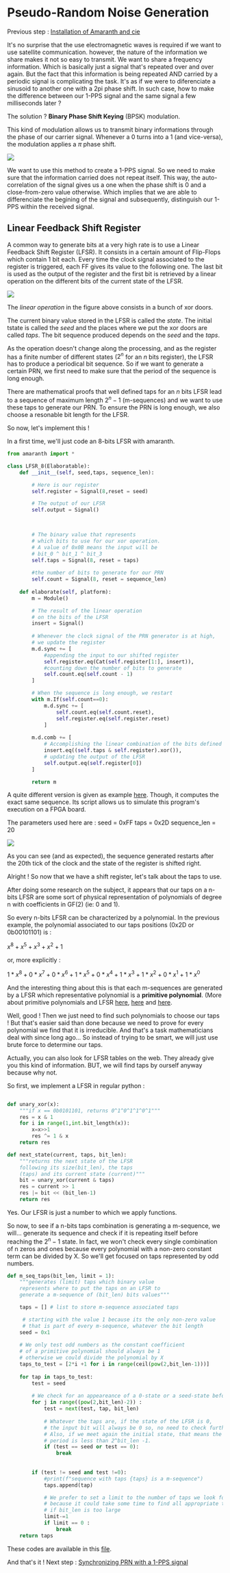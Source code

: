# Pseudo-Random Noise Generation

Previous step : [Installation of Amaranth and cie](0_Installation.md)

It's no surprise that the use electromagnetic waves is required if we want to use satellite communication. however, the nature of the information we share makes it not so easy to transmit. We want to share a frequency information. Which is basically just a signal that's repeated over and over again. But the fact that this information is being repeated AND carried by a periodic signal is complicating the task. It's as if we were to diferenciate a sinusoid to another one with a 2pi phase shift. In such case, how to make the difference between our 1-PPS signal and the same signal a few milliseconds later ?

The solution ? __Binary Phase Shift Keying__ (BPSK) modulation. 

This kind of modulation allows us to transmit binary informations through the phase of our carrier signal. Whenever a 0 turns into a 1 (and vice-versa), the modulation applies a $\pi$ phase shift. 

<img src="../figures/BPSK.png">

We want to use this method to create a 1-PPS signal. So we need to make sure that the information carried does not repeat itself. This way, the auto-correlation of the signal gives us a one when the phase shift is 0 and a close-from-zero value otherwise. Which implies that we are able to differenciate the begining of the signal and subsequently, distinguish our 1-PPS within the received signal.

## Linear Feedback Shift Register

A common way to generate bits at a very high rate is to use a Linear Feedback Shift Register (LFSR). 
It consists in a certain amount of Flip-Flops which contain 1 bit each. Every time the clock signal associated to the register is triggered, each FF gives its value to the following one. The last bit is used as the output of the register and the first bit is retrieved by a linear operation on the different bits of the current state of the LFSR.

<img src="../figures/LFSR.png">

The _linear operation_ in the figure above consists in a bunch of xor doors.

The current binary value stored in the LFSR is called the _state_. The initial tstate is called the _seed_ and the places where we put the xor doors are called _taps_. The bit sequence produced depends on the _seed_ and the _taps_.

As the operation doesn't change along the processing, and as the register has a finite number of different states ($2^n$ for an $n$ bits register), the LFSR has to produce a periodical bit sequence. So if we want to generate a certain PRN, we first need to make sure that the period of the sequence is long enough. 

There are mathematical proofs that well defined taps for an $n$ bits LFSR lead to a sequence of maximum length $2^n-1$ (m-sequences) and we want to use these taps to generate our PRN. To ensure the PRN is long enough, we also choose a resonable bit length for the LFSR. 

So now, let's implement this !

In a first time, we'll just code an 8-bits LFSR with amaranth. 

```python
from amaranth import *

class LFSR_8(Elaboratable):
    def __init__(self, seed,taps, sequence_len):

        # Here is our register
        self.register = Signal(8,reset = seed) 

        # The output of our LFSR
        self.output = Signal()

        

        # The binary value that represents 
        # which bits to use for our xor operation.
        # A value of 0x0B means the input will be 
        # bit_0 ^ bit_1 ^ bit_3
        self.taps = Signal(8, reset = taps)
        
        #the number of bits to generate for our PRN
        self.count = Signal(8, reset = sequence_len)
    
    def elaborate(self, platform):  
        m = Module()

        # The result of the linear operation 
        # on the bits of the LFSR
        insert = Signal() 
        
        # Whenever the clock signal of the PRN generator is at high,
        # we update the register
        m.d.sync += [
            #appending the input to our shifted register
            self.register.eq(Cat(self.register[1:], insert)), 
            #counting down the number of bits to generate
            self.count.eq(self.count - 1)
        ]

        # When the sequence is long enough, we restart
        with m.If(self.count==0):
            m.d.sync += [
                self.count.eq(self.count.reset),
                self.register.eq(self.register.reset)
            ]
        
        m.d.comb += [
            # Accomplishing the linear combination of the bits defined by the taps
            insert.eq((self.taps & self.register).xor()),
            # updating the output of the LFSR
            self.output.eq(self.register[0])
        ]

        return m
```

A quite different version is given as example [here](../PRN/LFSR_n.py). Though, it computes the exact same sequence. Its script allows us to simulate this program's execution on a FPGA board. 

The parameters used here are :
    seed = 0xFF
    taps = 0x2D
    sequence_len = 20 

<img src="../figures/PRN8.png">

As you can see (and as expected), the sequence generated restarts after the 20th tick of the clock and the state of the register is shifted right. 

Alright ! So now that we have a shift register, let's talk about the taps to use.

After doing some research on the subject, it appears that our taps on a n-bits LFSR are some sort of physical representation of polynomials of degree n with coefficients in GF(2) (ie: 0 and 1).

So every n-bits LFSR can be characterized by a polynomial. In the previous example, the polynomial associated to our taps positions (0x2D or 0b00101101) is :

$x^8 + x^5 + x^3 + x^2 + 1$

or, more explicitly :

$1*x^8 + 0*x^7 + 0*x^6 + 1*x^5 + 0*x^4 + 1*x^3 + 1*x^2 + 0*x^1 + 1*x^0$

And the interesting thing about this is that each m-sequences are generated by a LFSR which representative polynomial is a __primitive polynomial__. (More about primitive polynomials and LFSR [here](http://www-math.ucdenver.edu/~wcherowi/courses/m5410/m5410fsr.html), [here](https://www.gaussianwaves.com/2018/09/maximum-length-sequences-m-sequences/) and [here](https://www.cs.miami.edu/home/burt/learning/Csc609.022/random_numbers.html).

Well, good ! Then we just need to find such polynomials to choose our taps ! But that's easier said than done because we need to prove for every polynomial we find that it is irreducible. And that's a task mathematicians deal with since long ago... So instead of trying to be smart, we will just use brute force to determine our taps.

Actually, you can also look for LFSR tables on the web. They already give you this kind of information. BUT, we will find taps by ourself anyway because why not.

So first, we implement a LFSR in regular python :

```python

def unary_xor(x):
	"""if x == 0b0101101, returns 0^1^0^1^1^0^1"""
	res = x & 1
	for i in range(1,int.bit_length(x)):
		x=x>>1
		res ^= 1 & x
	return res

def next_state(current, taps, bit_len):
	"""returns the next state of the LFSR 
	following its size(bit_len), the taps 
	(taps) and its current state (current)"""
	bit = unary_xor(current & taps)
	res = current >> 1
	res |= bit << (bit_len-1)
	return res

```

Yes. Our LFSR is just a number to which we apply functions.

So now, to see if a n-bits taps combination is generating a m-sequence, we will... generate its sequence and check if it is repeating itself before reaching the $2^n-1$ state. 
In fact, we won't check every single combination of n zeros and ones because every polynomial with a non-zero constant term can be divided by X. So we'll get focused on taps represented by odd numbers.

```python
def m_seq_taps(bit_len, limit = 1):
	"""generates (limit) taps which binary value 
	represents where to put the taps on an LFSR to 
	generate a m-sequence of (bit_len) bits values"""

	taps = [] # list to store m-sequence associated taps

     # starting with the value 1 because its the only non-zero value
     # that is part of every m-sequence, whatever the bit length
	seed = 0x1
	
	# We only test odd numbers as the constant coefficient 
	# of a primitive polynomial should always be 1 
	# otherwise we could divide the polynomial by X
	taps_to_test = [2*i +1 for i in range(ceil(pow(2,bit_len-1)))]
    
	for tap in taps_to_test:
		test = seed
		
        # We check for an appeareance of a 0-state or a seed-state before the end of the m-sequence 
		for j in range((pow(2,bit_len)-2)) : 
			test = next(test, tap, bit_len)
			
            # Whatever the taps are, if the state of the LFSR is 0,
            # the input bit will always be 0 so, no need to check further.
            # Also, if we meet again the initial state, that means the
            # period is less than 2^bit_len -1.
			if (test == seed or test == 0):
				break
			
		
		if (test != seed and test !=0):
			#print(f"sequence with taps {taps} is a m-sequence")
			taps.append(tap)

            # We prefer to set a limit to the number of taps we look for
            # because it could take some time to find all appropriate taps 
            # if bit_len is too large
			limit-=1
			if limit == 0 :
				break
	return taps
```

These codes are available in this [file](../PRN/msequence.py).

And that's it ! Next step : [Synchronizing PRN with a 1-PPS signal](2_Sync_PRN_1PPS.md)
